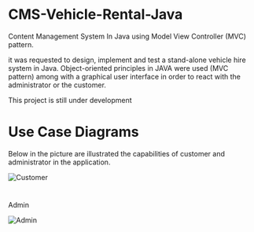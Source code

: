 # CMS-Vehicle-Rental-Java
Content Management System In Java using Model View Controller (MVC) pattern.

it was requested to design, implement and test a stand-alone vehicle hire system in Java. Object-oriented principles in JAVA were used (MVC pattern) among with  a graphical user interface in order to react with the administrator or the customer. 

This project is still under development 

# Use Case Diagrams

Below in the picture are illustrated the capabilities of customer and administrator in the application.

![Customer](https://user-images.githubusercontent.com/22475630/64979367-408fd800-d8c0-11e9-8715-07cde8d9a314.png)

#
Admin

![Admin](https://user-images.githubusercontent.com/22475630/64979474-7af97500-d8c0-11e9-9648-e2020267c98e.png)


